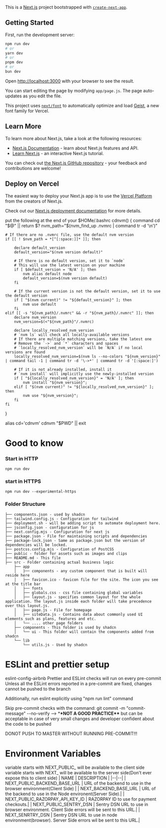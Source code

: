 This is a [Next.js](https://nextjs.org) project bootstrapped with [`create-next-app`](https://github.com/vercel/next.js/tree/canary/packages/create-next-app).

## Getting Started

First, run the development server:

```bash
npm run dev
# or
yarn dev
# or
pnpm dev
# or
bun dev
```

Open [http://localhost:3000](http://localhost:3000) with your browser to see the result.

You can start editing the page by modifying `app/page.js`. The page auto-updates as you edit the file.

This project uses [`next/font`](https://nextjs.org/docs/app/building-your-application/optimizing/fonts) to automatically optimize and load [Geist](https://vercel.com/font), a new font family for Vercel.

## Learn More

To learn more about Next.js, take a look at the following resources:

- [Next.js Documentation](https://nextjs.org/docs) - learn about Next.js features and API.
- [Learn Next.js](https://nextjs.org/learn) - an interactive Next.js tutorial.

You can check out [the Next.js GitHub repository](https://github.com/vercel/next.js) - your feedback and contributions are welcome!

## Deploy on Vercel

The easiest way to deploy your Next.js app is to use the [Vercel Platform](https://vercel.com/new?utm_medium=default-template&filter=next.js&utm_source=create-next-app&utm_campaign=create-next-app-readme) from the creators of Next.js.

Check out our [Next.js deployment documentation](https://nextjs.org/docs/app/building-your-application/deploying) for more details.

put the following at the end of your $HOMe/.bashrc
cdnvm() {
    command cd "$@" || return $?
    nvm_path="$(nvm_find_up .nvmrc | command tr -d '\n')"

    # If there are no .nvmrc file, use the default nvm version
    if [[ ! $nvm_path = *[^[:space:]]* ]]; then

        declare default_version
        default_version="$(nvm version default)"

        # If there is no default version, set it to `node`
        # This will use the latest version on your machine
        if [ $default_version = 'N/A' ]; then
            nvm alias default node
            default_version=$(nvm version default)
        fi

        # If the current version is not the default version, set it to use the default version
        if [ "$(nvm current)" != "${default_version}" ]; then
            nvm use default
        fi
    elif [[ -s "${nvm_path}/.nvmrc" && -r "${nvm_path}/.nvmrc" ]]; then
        declare nvm_version
        nvm_version=$(<"${nvm_path}"/.nvmrc)

        declare locally_resolved_nvm_version
        # `nvm ls` will check all locally-available versions
        # If there are multiple matching versions, take the latest one
        # Remove the `->` and `*` characters and spaces
        # `locally_resolved_nvm_version` will be `N/A` if no local versions are found
        locally_resolved_nvm_version=$(nvm ls --no-colors "${nvm_version}" | command tail -1 | command tr -d '\->*' | command tr -d '[:space:]')

        # If it is not already installed, install it
        # `nvm install` will implicitly use the newly-installed version
        if [ "${locally_resolved_nvm_version}" = 'N/A' ]; then
            nvm install "${nvm_version}";
        elif [ "$(nvm current)" != "${locally_resolved_nvm_version}" ]; then
            nvm use "${nvm_version}";
        fi
    fi

}

alias cd='cdnvm'
cdnvm "$PWD" || exit

# Good to know

### Start in HTTP

`npm run dev`

### start in HTTPS

`npm run dev --experimental-https`

### Folder Structure

```
├── components.json - used by shadcn
├── tailwind.config.js - Configuration for tailwind
├── deployment.sh - will be adding script to automate deployment here.
├── jsconfig.json - configuration for js
├── next.config.mjs - Configuration for next js
├── package.json - File for maintaining scripts and dependencies
├── package-lock.json - Same as package.json but the version of dependencies will be locked.
├── postcss.config.mjs - Configuration of PostCSS
├── public - folder for assets such as images and clips
├── README.md - This file
├── src - Folder containing actual business logic
    ├── app
    │   ├── components - any custom component that is built will reside here
    │   ├── favicon.ico - favicon file for the site. The icon you see at the title bar
    │   ├── fonts
    │   ├── globals.css - css file containing global variables
    │   ├── layout.js - specifies common layout for the whole application. The layout.js inside each folder will take precedence over this layout.js.
    │   ├── page.js - File for homepage
    │   ├── siteData.js - Contains data about commonly used UI elements such as plans, features and etc.
    │   └── .... other page folders
    ├── components - This folder is used by shadcn
    │   └── ui - This folder will contain the components added from shadcn
    └── lib
        └── utils.js - Used by shadcn

```

# ESLint and prettier setup

eslint-config-airbnb
Prettier and ESLint checks will run on every pre-commit
Unless all the ESLint errors reported in a pre-commit are fixed, changes cannot be pushed to the branch

Additionally, run eslint explicitly using "npm run lint" command

Skip pre-commit checks with the command: git commit -m "commit-message" --no-verify --> \***\*NOT A GOOD PRACTICE\*\*** but can be acceptable in case of very small changes and developer confident about the code to be pushed

DONOT PUSH TO MASTER WITHOUT RUNNING PRE-COMMIT!!!



# Environment Variables
variable starts with NEXT_PUBLIC_ will be available to the client side
variable starts with NEXT_ will be available to the server side(Don't ever expose this to client side)
| NAME | DESCRIPTION |
|--|--|
| NEXT_PUBLIC_BACKEND_BASE_URL | URL of  the backend to use in the browser environment(Client Side) |
| NEXT_BACKEND_BASE_URL | URL of the backend to use in the Node environent(Server Side).|
| NEXT_PUBLIC_RAZORPAY_API_KEY_ID | RAZORPAY ID to use for payment checkouts.|
| NEXT_PUBLIC_SENTRY_DSN | Sentry DSN URL to use in browser environment. Client Side errors will be sent to this URL.|
| NEXT_SENRTRY_DSN | Sentry DSN URL to use in node environment(browser). Server Side errors wil be sent to this URL.|
